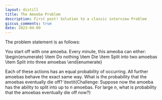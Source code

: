 ```yaml
---
layout: distill
title: The Amoeba Problem
description: First post! Solution to a classic interview Problem
giscus_comments: true
date: 2023-04-09
---
```


The problem statement is as follows:

You start off with one amoeba. Every minute, this ameoba can either:
\begin{enumerate}
	\item Do nothing
	\item Die
	\item Split into two amoebas
	\item Split into three amoebas
\end{enumerate}

Each of these actions has an equal probability of occurring. All further amoebas behave the
exact same way. What is the probability that the amoebas eventually die off? \textit{Challenge:
Suppose now the amoeba has the ability to split into up to $n$ amoebas. For large $n$, what is probability that the amoebas eventually die off now?}